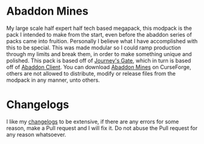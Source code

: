 # Abaddon Mines
My large scale half expert half tech based megapack, this modpack is the pack I intended to make from the start, even before the abaddon series of packs came into fruition. Personally I believe what I have accomplished with this to be special.
This was made modular so I could ramp production through my limits and break them, in order to make something unique and polished.
This pack is based off of [Journey's Gate](https://www.curseforge.com/minecraft/modpacks/abaddon-vanilla), which in turn is based off of [Abaddon Client](https://www.curseforge.com/minecraft/modpacks/abaddon-client).
You can download [Abaddon Mines](https://www.curseforge.com/minecraft/modpacks/abaddon-mines) on CurseForge, others are not allowed to distribute, modify or release files from the modpack in any manner, unto others.
# Changelogs
I like my [changelogs](https://github.com/Apollonu/Abaddon-Client/blob/main/CHANGELOG.md) to be extensive, if there are any errors for some reason, make a Pull request and I will fix it. Do not abuse the Pull request for any reason whatsoever.
